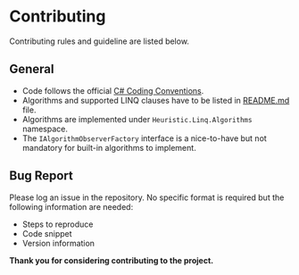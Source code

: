 # Contributing 

Contributing rules and guideline are listed below. 

## General

* Code follows the official [C# Coding Conventions](https://docs.microsoft.com/en-us/dotnet/csharp/programming-guide/inside-a-program/coding-conventions).
* Algorithms and supported LINQ clauses have to be listed in [README.md](../README.md) file.
* Algorithms are implemented under `Heuristic.Linq.Algorithms` namespace.
* The `IAlgorithmObserverFactory` interface is a nice-to-have but not mandatory for built-in algorithms to implement.

## Bug Report

Please log an issue in the repository. No specific format is required but the following information are needed:

* Steps to reproduce 
* Code snippet
* Version information

**Thank you for considering contributing to the project.**
